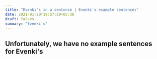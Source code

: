 ```yaml
---
title: "Evenki's in a sentence | Evenki's example sentences"
date: 2021-01-20T19:57:50+05:30
draft: falses
summary: "Evenki's"
---
```

## Unfortunately, we have no example sentences for Evenki's                 
